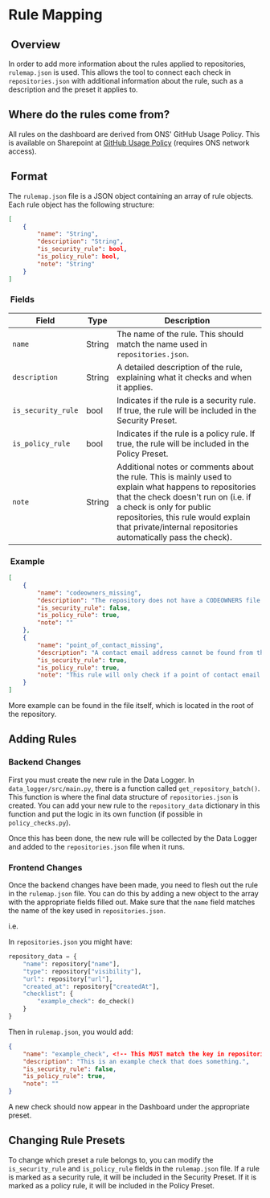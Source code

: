 # Rule Mapping

##  Overview

In order to add more information about the rules applied to repositories, `rulemap.json` is used. This allows the tool to connect each check in `repositories.json` with additional information about the rule, such as a description and the preset it applies to.

## Where do the rules come from?

All rules on the dashboard are derived from ONS' GitHub Usage Policy. This is available on Sharepoint at [GitHub Usage Policy](https://officenationalstatistics.sharepoint.com/sites/ONS_DDaT_Communities/Software%20Engineering%20Policies/Forms/AllItems.aspx?id=%2Fsites%2FONS%5FDDaT%5FCommunities%2FSoftware%20Engineering%20Policies%2FSoftware%20Engineering%20Policies%2FApproved%2FPDF%2FGitHub%20Usage%20Policy%2Epdf&parent=%2Fsites%2FONS%5FDDaT%5FCommunities%2FSoftware%20Engineering%20Policies%2FSoftware%20Engineering%20Policies%2FApproved%2FPDF) (requires ONS network access).

##  Format

The `rulemap.json` file is a JSON object containing an array of rule objects. Each rule object has the following structure:

```json
[
    {
        "name": "String",
        "description": "String",
        "is_security_rule": bool,
        "is_policy_rule": bool,
        "note": "String"
    }
]
```

###  Fields

| Field | Type | Description |
|-------|------|-------------|
| `name` | String | The name of the rule. This should match the name used in `repositories.json`. |
| `description` | String | A detailed description of the rule, explaining what it checks and when it applies. |
| `is_security_rule` | bool | Indicates if the rule is a security rule. If true, the rule will be included in the Security Preset. |
| `is_policy_rule` | bool | Indicates if the rule is a policy rule. If true, the rule will be included in the Policy Preset. |
| `note` | String | Additional notes or comments about the rule. This is mainly used to explain what happens to repositories that the check doesn't run on (i.e. if a check is only for public repositories, this rule would explain that private/internal repositories automatically pass the check). |

###  Example

```json
[
    {
        "name": "codeowners_missing",
        "description": "The repository does not have a CODEOWNERS file.",
        "is_security_rule": false,
        "is_policy_rule": true,
        "note": ""
    },
    {
        "name": "point_of_contact_missing",
        "description": "A contact email address cannot be found from the CODEOWNERS file.",
        "is_security_rule": true,
        "is_policy_rule": true,
        "note": "This rule will only check if a point of contact email address can be found from the CODEOWNERS file. If the CODEOWNERS file is missing, this rule will not be triggered and be marked as compliant."
    }
]
```

More example can be found in the file itself, which is located in the root of the repository.

## Adding Rules

### Backend Changes

First you must create the new rule in the Data Logger. In `data_logger/src/main.py`, there is a function called `get_repository_batch()`. This function is where the final data structure of `repositories.json` is created. You can add your new rule to the `repository_data` dictionary in this function and put the logic in its own function (if possible in `policy_checks.py`).

Once this has been done, the new rule will be collected by the Data Logger and added to the `repositories.json` file when it runs.

### Frontend Changes

Once the backend changes have been made, you need to flesh out the rule in the `rulemap.json` file. You can do this by adding a new object to the array with the appropriate fields filled out. Make sure that the `name` field matches the name of the key used in `repositories.json`.

i.e.

In `repositories.json` you might have:

```python
repository_data = {
    "name": repository["name"],
    "type": repository["visibility"],
    "url": repository["url"],
    "created_at": repository["createdAt"],
    "checklist": {
        "example_check": do_check()
    }
}
```

Then in `rulemap.json`, you would add:

```json
{
    "name": "example_check", <!-- This MUST match the key in repositories.json -->
    "description": "This is an example check that does something.",
    "is_security_rule": false,
    "is_policy_rule": true,
    "note": ""
}
```

A new check should now appear in the Dashboard under the appropriate preset.

## Changing Rule Presets

To change which preset a rule belongs to, you can modify the `is_security_rule` and `is_policy_rule` fields in the `rulemap.json` file. If a rule is marked as a security rule, it will be included in the Security Preset. If it is marked as a policy rule, it will be included in the Policy Preset.

